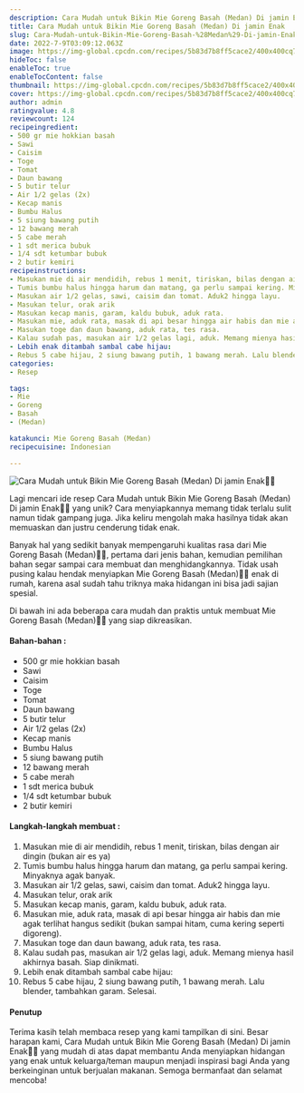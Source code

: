 ```yaml
---
description: Cara Mudah untuk Bikin Mie Goreng Basah (Medan) Di jamin Enak"
title: Cara Mudah untuk Bikin Mie Goreng Basah (Medan) Di jamin Enak
slug: Cara-Mudah-untuk-Bikin-Mie-Goreng-Basah-%28Medan%29-Di-jamin-Enak
date: 2022-7-9T03:09:12.063Z
image: https://img-global.cpcdn.com/recipes/5b83d7b8ff5cace2/400x400cq70/photo.jpg
hideToc: false
enableToc: true
enableTocContent: false
thumbnail: https://img-global.cpcdn.com/recipes/5b83d7b8ff5cace2/400x400cq70/photo.jpg
cover: https://img-global.cpcdn.com/recipes/5b83d7b8ff5cace2/400x400cq70/photo.jpg
author: admin
ratingvalue: 4.8
reviewcount: 124
recipeingredient:
- 500 gr mie hokkian basah
- Sawi
- Caisim
- Toge
- Tomat
- Daun bawang
- 5 butir telur
- Air 1/2 gelas (2x)
- Kecap manis
- Bumbu Halus
- 5 siung bawang putih
- 12 bawang merah
- 5 cabe merah
- 1 sdt merica bubuk
- 1/4 sdt ketumbar bubuk
- 2 butir kemiri
recipeinstructions:
- Masukan mie di air mendidih, rebus 1 menit, tiriskan, bilas dengan air dingin (bukan air es ya)
- Tumis bumbu halus hingga harum dan matang, ga perlu sampai kering. Minyaknya agak banyak.
- Masukan air 1/2 gelas, sawi, caisim dan tomat. Aduk2 hingga layu.
- Masukan telur, orak arik
- Masukan kecap manis, garam, kaldu bubuk, aduk rata.
- Masukan mie, aduk rata, masak di api besar hingga air habis dan mie agak terlihat hangus sedikit (bukan sampai hitam, cuma kering seperti digoreng).
- Masukan toge dan daun bawang, aduk rata, tes rasa.
- Kalau sudah pas, masukan air 1/2 gelas lagi, aduk. Memang mienya hasil akhirnya basah. Siap dinikmati.
- Lebih enak ditambah sambal cabe hijau:
- Rebus 5 cabe hijau, 2 siung bawang putih, 1 bawang merah. Lalu blender, tambahkan garam. Selesai.
categories:
- Resep

tags:
- Mie
- Goreng
- Basah
- (Medan)

katakunci: Mie Goreng Basah (Medan)
recipecuisine: Indonesian

---
```


![Cara Mudah untuk Bikin Mie Goreng Basah (Medan) Di jamin Enak👩‍🍳](https://img-global.cpcdn.com/recipes/5b83d7b8ff5cace2/400x400cq70/photo.jpg)

Lagi mencari ide resep Cara Mudah untuk Bikin Mie Goreng Basah (Medan) Di jamin Enak👩‍🍳 yang unik? Cara menyiapkannya memang tidak terlalu sulit namun tidak gampang juga. Jika keliru mengolah maka hasilnya tidak akan memuaskan dan justru cenderung tidak enak.

Banyak hal yang sedikit banyak mempengaruhi kualitas rasa dari Mie Goreng Basah (Medan)👩‍🍳, pertama dari jenis bahan, kemudian pemilihan bahan segar sampai cara membuat dan menghidangkannya. Tidak usah pusing kalau hendak menyiapkan Mie Goreng Basah (Medan)👩‍🍳 enak di rumah, karena asal sudah tahu triknya maka hidangan ini bisa jadi sajian spesial.

Di bawah ini ada beberapa cara mudah dan praktis untuk membuat Mie Goreng Basah (Medan)👩‍🍳 yang siap dikreasikan.

<!--inarticleads1-->

#### Bahan-bahan :

- 500 gr mie hokkian basah
- Sawi
- Caisim
- Toge
- Tomat
- Daun bawang
- 5 butir telur
- Air 1/2 gelas (2x)
- Kecap manis
- Bumbu Halus
- 5 siung bawang putih
- 12 bawang merah
- 5 cabe merah
- 1 sdt merica bubuk
- 1/4 sdt ketumbar bubuk
- 2 butir kemiri

<!--inarticleads2-->

#### Langkah-langkah membuat :

1. Masukan mie di air mendidih, rebus 1 menit, tiriskan, bilas dengan air dingin (bukan air es ya)
1. Tumis bumbu halus hingga harum dan matang, ga perlu sampai kering. Minyaknya agak banyak.
1. Masukan air 1/2 gelas, sawi, caisim dan tomat. Aduk2 hingga layu.
1. Masukan telur, orak arik
1. Masukan kecap manis, garam, kaldu bubuk, aduk rata.
1. Masukan mie, aduk rata, masak di api besar hingga air habis dan mie agak terlihat hangus sedikit (bukan sampai hitam, cuma kering seperti digoreng).
1. Masukan toge dan daun bawang, aduk rata, tes rasa.
1. Kalau sudah pas, masukan air 1/2 gelas lagi, aduk. Memang mienya hasil akhirnya basah. Siap dinikmati.
1. Lebih enak ditambah sambal cabe hijau:
1. Rebus 5 cabe hijau, 2 siung bawang putih, 1 bawang merah. Lalu blender, tambahkan garam. Selesai.

#### Penutup

Terima kasih telah membaca resep yang kami tampilkan di sini. Besar harapan kami, Cara Mudah untuk Bikin Mie Goreng Basah (Medan) Di jamin Enak👩‍🍳 yang mudah di atas dapat membantu Anda menyiapkan hidangan yang enak untuk keluarga/teman maupun menjadi inspirasi bagi Anda yang berkeinginan untuk berjualan makanan. Semoga bermanfaat dan selamat mencoba!